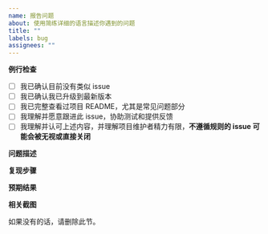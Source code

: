```yaml
---
name: 报告问题
about: 使用简练详细的语言描述你遇到的问题
title: ""
labels: bug
assignees: ""
---
```


**例行检查**

[//]: # "方框内删除已有的空格，填 x 号"

- [ ] 我已确认目前没有类似 issue
- [ ] 我已确认我已升级到最新版本
- [ ] 我已完整查看过项目 README，尤其是常见问题部分
- [ ] 我理解并愿意跟进此 issue，协助测试和提供反馈
- [ ] 我理解并认可上述内容，并理解项目维护者精力有限，**不遵循规则的 issue 可能会被无视或直接关闭**

**问题描述**

**复现步骤**

**预期结果**

**相关截图**

如果没有的话，请删除此节。
